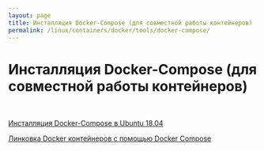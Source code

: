 ```yaml
---
layout: page
title: Инсталляция Docker-Compose (для совместной работы контейнеров)
permalink: /linux/containers/docker/tools/docker-compose/
---
```


# Инсталляция Docker-Compose (для совместной работы контейнеров)

<br/>

[Инсталляция Docker-Compose в Ubuntu 18.04 ](/linux/containers/docker/tools/docker-compose/install/ubuntu/)  


[Линковка Docker контейнеров с помощью Docker Compose](/linux/containers/docker/tools/docker-compose/)
